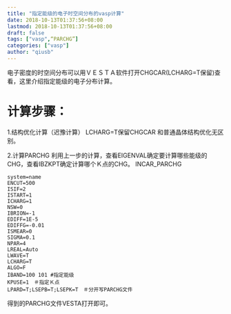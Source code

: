 ```yaml
---
title: "指定能级的电子时空间分布的vasp计算"
date: 2018-10-13T01:37:56+08:00
lastmod: 2018-10-13T01:37:56+08:00
draft: false
tags: ["vasp",“PARCHG”]
categories: ["vasp"]
author: "qiusb"
---
```


电子密度的时空间分布可以用ＶＥＳＴＡ软件打开CHGCAR(LCHARG=T保留)查看，这里介绍指定能级的电子分布计算。
# 计算步骤：
1.结构优化计算（迟豫计算）
LCHARG=T保留CHGCAR
和普通晶体结构优化无区别。


2.计算PARCHG
利用上一步的计算，查看EIGENVAL确定要计算哪些能级的CHG，查看IBZKPT确定计算哪个Ｋ点的CHG。
INCAR_PARCHG
```
system=name
ENCUT=500
ISIF=2
ISTART=1
ICHARG=1
NSW=0
IBRION=-1
EDIFF=1E-5
EDIFFG=-0.01
ISMEAR=0
SIGMA=0.1
NPAR=4
LREAL=Auto
LWAVE=T
LCHARG=T
ALGO=F
IBAND=100 101 #指定能级
KPUSE=1　＃指定Ｋ点
LPARD=T;LSEPB=T;LSEPK=T　＃分开写PARCHG文件

```
得到的PARCHG文件VESTA打开即可。

